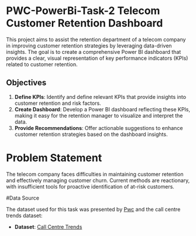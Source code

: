 
# PWC-PowerBi-Task-2 Telecom Customer Retention Dashboard


 This project aims to assist the retention department of a telecom company in improving customer retention strategies by leveraging data-driven insights. The goal is to create a comprehensive Power BI dashboard that provides a clear, visual representation of key performance indicators (KPIs) related to customer retention.

## Objectives

1. **Define KPIs**: Identify and define relevant KPIs that provide insights into customer retention and risk factors.
2. **Create Dashboard**: Develop a Power BI dashboard reflecting these KPIs, making it easy for the retention manager to visualize and interpret the data.
3. **Provide Recommendations**: Offer actionable suggestions to enhance customer retention strategies based on the dashboard insights.

 # Problem Statement
The telecom company faces difficulties in maintaining customer retention and effectively managing customer churn. Current methods are reactionary, with insufficient tools for proactive identification of at-risk customers.

#Data Source

The dataset used for this task was presented by [Pwc](https://www.pwc.com) and the call centre trends dataset:

- **Dataset**: [Call Centre Trends](calldata.xlsx)

